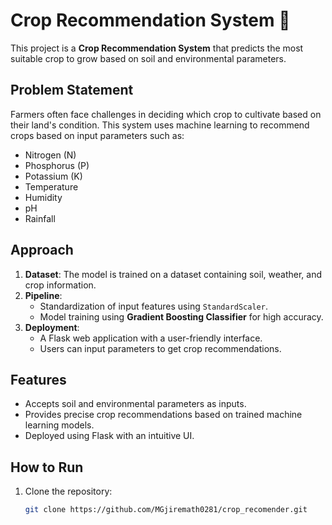 # Crop Recommendation System 🌾

This project is a **Crop Recommendation System** that predicts the most suitable crop to grow based on soil and environmental parameters.

## Problem Statement
Farmers often face challenges in deciding which crop to cultivate based on their land's condition. This system uses machine learning to recommend crops based on input parameters such as:
- Nitrogen (N)
- Phosphorus (P)
- Potassium (K)
- Temperature
- Humidity
- pH
- Rainfall

## Approach
1. **Dataset**: The model is trained on a dataset containing soil, weather, and crop information.
2. **Pipeline**:
   - Standardization of input features using `StandardScaler`.
   - Model training using **Gradient Boosting Classifier** for high accuracy.
3. **Deployment**:
   - A Flask web application with a user-friendly interface.
   - Users can input parameters to get crop recommendations.  

## Features
- Accepts soil and environmental parameters as inputs.
- Provides precise crop recommendations based on trained machine learning models.
- Deployed using Flask with an intuitive UI.

## How to Run
1. Clone the repository:
   ```bash
   git clone https://github.com/MGjiremath0281/crop_recomender.git
